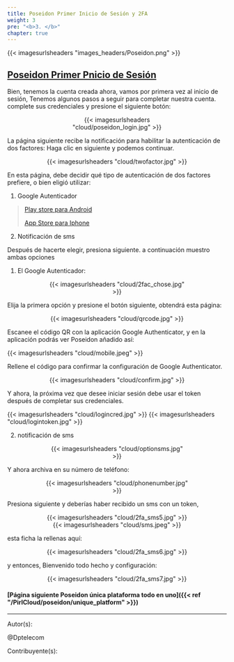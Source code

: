 ```yaml
---
title: Poseidon Primer Inicio de Sesión y 2FA
weight: 3
pre: "<b>3. </b>"
chapter: true
---
```


{{< imagesurlsheaders "images_headers/Poseidon.png"  >}}

## [Poseidon Primer Pnicio de Sesión](https://poseidon.pirl.io)

Bien, tenemos la cuenta creada ahora, vamos por primera vez al inicio de sesión,
Tenemos algunos pasos a seguir para completar nuestra cuenta.
complete sus credenciales y presione el siguiente botón:

<div align="center"><div style="width:65%;">{{< imagesurlsheaders "cloud/poseidon_login.jpg" >}}</div></div>

La página siguiente recibe la notificación para habilitar la autenticación de dos factores:
Haga clic en siguiente y podemos continuar.

<div align="center"><div style="width:65%;">{{< imagesurlsheaders "cloud/twofactor.jpg" >}}</div></div>

En esta página, debe decidir qué tipo de autenticación de dos factores prefiere,
o bien eligió utilizar:

1) Google Autenticador

> [Play store para Android](https://play.google.com/store/apps/details?id=com.google.android.apps.authenticator2)
> 
> [App Store para Iphone](https://itunes.apple.com/us/app/google-authenticator/id388497605?mt=8)  

2) Notificación de sms

Después de hacerte elegir, presiona siguiente.
a continuación muestro ambas opciones

1) El Google Autenticador:

<div align="center"><div style="width:65%;">{{< imagesurlsheaders "cloud/2fac_chose.jpg" >}}</div></div>

Elija la primera opción y presione el botón siguiente,
obtendrá esta página:

<div align="center"><div style="width:65%;">{{< imagesurlsheaders "cloud/qrcode.jpg" >}}</div></div>

Escanee el código QR con la aplicación Google Authenticator,
y en la aplicación podrás ver Poseidon añadido así:

{{< imagesurlsheaders "cloud/mobile.jpeg"  >}}

Rellene el código para confirmar la configuración de Google Authenticator.

<div align="center"><div style="width:65%;">{{< imagesurlsheaders "cloud/confirm.jpg" >}}</div></div>

Y ahora, la próxima vez que desee iniciar sesión debe usar el token después de completar sus credenciales.

{{< imagesurlsheaders "cloud/logincred.jpg"  >}}
{{< imagesurlsheaders "cloud/logintoken.jpg"  >}}

2) notificación de sms  

<div align="center"><div style="width:65%;">{{< imagesurlsheaders "cloud/optionsms.jpg" >}}</div></div>

Y ahora archiva en su número de teléfono:

<div align="center"><div style="width:65%;">{{< imagesurlsheaders "cloud/phonenumber.jpg" >}}</div></div>

Presiona siguiente y deberías haber recibido un sms con un token,  

<div align="center"><div style="width:65%;">{{< imagesurlsheaders "cloud/2fa_sms5.jpg" >}}</div></div>
<div align="center"><div style="width:65%;">{{< imagesurlsheaders "cloud/sms.jpeg" >}}</div></div>

esta ficha la rellenas aquí:

<div align="center"><div style="width:65%;">{{< imagesurlsheaders "cloud/2fa_sms6.jpg" >}}</div></div>

y entonces,
Bienvenido todo hecho y configuración:

<div align="center"><div style="width:90%;">{{< imagesurlsheaders "cloud/2fa_sms7.jpg" >}}</div></div>

#### [Página siguiente Poseidon única plataforma todo en uno]({{< ref "/PirlCloud/poseidon/unique_platform" >}})

---
Autor(s):

@Dptelecom

Contribuyente(s):
